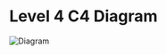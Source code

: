 # Level 4 C4 Diagram
![Diagram](diagram.png)
<!-- Ensure diagram is in same folder and named diagram.png -->

